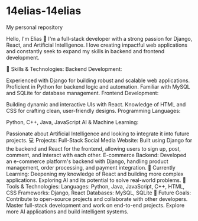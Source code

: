 # 14elias-14elias
My personal repository

Hello, I'm Elias 👋
I'm a full-stack developer with a strong passion for Django, React, and Artificial Intelligence. I love creating impactful web applications and constantly seek to expand my skills in backend and frontend development.

🚀 Skills & Technologies:
Backend Development:

Experienced with Django for building robust and scalable web applications.
Proficient in Python for backend logic and automation.
Familiar with MySQL and SQLite for database management.
Frontend Development:

Building dynamic and interactive UIs with React.
Knowledge of HTML and CSS for crafting clean, user-friendly designs.
Programming Languages:

Python, C++, Java, JavaScript
AI & Machine Learning:

Passionate about Artificial Intelligence and looking to integrate it into future projects.
💻 Projects:
Full-Stack Social Media Website:
Built using Django for the backend and React for the frontend, allowing users to sign up, post, comment, and interact with each other.
E-commerce Backend:
Developed an e-commerce platform's backend with Django, handling product management, order processing, and payment integration.
🌱 Currently Learning:
Deepening my knowledge of React and building more complex applications.
Exploring AI and its potential to solve real-world problems.
🔧 Tools & Technologies:
Languages: Python, Java, JavaScript, C++, HTML, CSS
Frameworks: Django, React
Databases: MySQL, SQLite
🎯 Future Goals:
Contribute to open-source projects and collaborate with other developers.
Master full-stack development and work on end-to-end projects.
Explore more AI applications and build intelligent systems.
